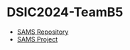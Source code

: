 # DSIC2024-TeamB5

- [SAMS Repository](https://github.com/DSIC2024-TeamB5/SAMS)
- [SAMS Project](https://github.com/orgs/DSIC2024-TeamB5/projects/2)
